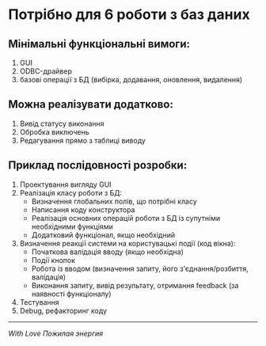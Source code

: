  # Потрібно для 6 роботи з баз даних

## Мінімальні функціональні вимоги:
1. GUI
2. ODBC-драйвер
3. базові операції з БД (вибірка, додавання, оновлення, видалення)

## Можна реалізувати додатково:
1. Вивід статусу виконання
2. Обробка виключень
3. Редагування прямо з таблиці виводу

## Приклад послідовності розробки:
1. Проектування вигляду GUI
2. Реалізація класу роботи з БД:
    * Визначення глобальних полів, що потрібні класу
    * Написання коду конструктора
    * Реалізація основних операцій роботи з БД із супутніми необхідними функціями
    * Додатковий функціонал, якщо необхідний
3. Визначення реакції системи на користувацькі події (код вікна):
    * Початкова валідація вводу (якщо необхідна)
    * Події кнопок
    * Робота із вводом (визначення запиту, його з'єднання/розбиття, валідація)
    * Виконання запиту, вивід результату, отримання feedback (за наявності функціоналу)
4. Тестування
5. Debug, рефакторинг коду
* * * 
*With Love Пожилая энергия*
